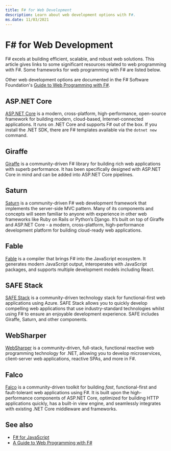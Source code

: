 ```yaml
---
title: F# for Web Development
description: Learn about web development options with F#.
ms.date: 11/03/2021
---
```

# F# for Web Development

F# excels at building efficient, scalable, and robust web solutions. This article gives links to some significant resources related to web programming with F#. Some frameworks for web programming with F# are listed below.

Other web development options are documented in the F# Software Foundation's [Guide to Web Programming with F#](https://fsharp.org/guides/web).

## ASP.NET Core

[ASP.NET Core](/aspnet/core/) is a modern, cross-platform, high-performance, open-source framework for building modern, cloud-based, Internet-connected applications. It runs on .NET Core and supports F# out of the box. If you install the .NET SDK, there are F# templates available via the `dotnet new` command.

## Giraffe

[Giraffe](https://github.com/giraffe-fsharp/Giraffe#giraffe) is a community-driven F# library for building rich web applications with superb performance. It has been specifically designed with ASP.NET Core in mind and can be added into ASP.NET Core pipelines.

## Saturn

[Saturn](https://saturnframework.org/) is a community-driven F# web development framework that implements the server-side MVC pattern. Many of its components and concepts will seem familiar to anyone with experience in other web frameworks like Ruby on Rails or Python’s Django. It’s built on top of Giraffe and ASP.NET Core - a modern, cross-platform, high-performance development platform for building cloud-ready web applications.

## Fable

[Fable](https://fable.io/) is a compiler that brings F# into the JavaScript ecosystem. It generates modern JavaScript output, interoperates with JavaScript packages, and supports multiple development models including React.

## SAFE Stack

[SAFE Stack](https://safe-stack.github.io/) is a community-driven technology stack for functional-first web applications using Azure. SAFE Stack allows you to quickly develop compelling web applications that use industry-standard technologies whilst using F# to ensure an enjoyable development experience. SAFE includes Giraffe, Saturn, and other components.

## WebSharper

[WebSharper](https://github.com/dotnet-websharper/core) is a community-driven, full-stack, functional reactive web programming technology for .NET, allowing you to develop microservices, client-server web applications, reactive SPAs, and more in F#.

## Falco 

[Falco](https://github.com/pimbrouwers/Falco) is a community-driven toolkit for building _fast_, functional-first and fault-tolerant web applications using F#. It is built upon the high-performance components of ASP.NET Core, optimized for building HTTP applications quickly, has a built-in view engine, and seamlessly integrates with existing .NET Core middleware and frameworks.

## See also

- [F# for JavaScript](../tools/javascript.md)
- [A Guide to Web Programming with F#](https://fsharp.org/guides/web/)
